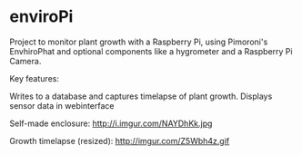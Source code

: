 # enviroPi

Project to monitor plant growth with a Raspberry Pi, using Pimoroni's EnvhiroPhat and optional components like a hygrometer and a Raspberry Pi Camera. 

Key features:

Writes to a database and captures timelapse of plant growth. 
Displays sensor data in webinterface



Self-made enclosure: 
http://i.imgur.com/NAYDhKk.jpg

Growth timelapse (resized):
http://imgur.com/Z5Wbh4z.gif
